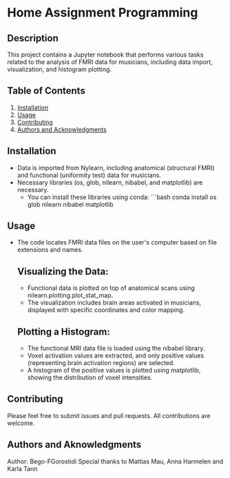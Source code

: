 # Home Assignment Programming

## Description
This project contains a Jupyter notebook that performs various tasks related to the analysis of FMRI data for musicians, including data import, visualization, and histogram plotting.

## Table of Contents
1. [Installation](#installation)
2. [Usage](#usage)
3. [Contributing](#contributing)
4. [Authors and Acknowledgments](#authors-and-acknowledgments)

## Installation
- Data is imported from Nylearn, including anatomical (structural FMRI) and functional (uniformity test) data for musicians.
- Necessary libraries (os, glob, nilearn, nibabel, and matplotlib) are necessary.
    - You can install these libraries using conda: ```bash conda install os glob nilearn nibabel matplotlib

## Usage
- The code locates FMRI data files on the user's computer based on file extensions and names.

  ## Visualizing the Data:
    - Functional data is plotted on top of anatomical scans using nilearn.plotting.plot_stat_map.
    - The visualization includes brain areas activated in musicians, displayed with specific coordinates and color mapping.

  ## Plotting a Histogram:
    - The functional MRI data file is loaded using the nibabel library.
    - Voxel activation values are extracted, and only positive values (representing brain activation regions) are selected.
    - A histogram of the positive values is plotted using matplotlib, showing the distribution of voxel intensities.

## Contributing
Please feel free to submit issues and pull requests. All contributions are welcome.

## Authors and Aknowledgments
Author: Bego-FGorostidi
Special thanks to Mattias Mau, Anna Harmelen and Karla Tann
